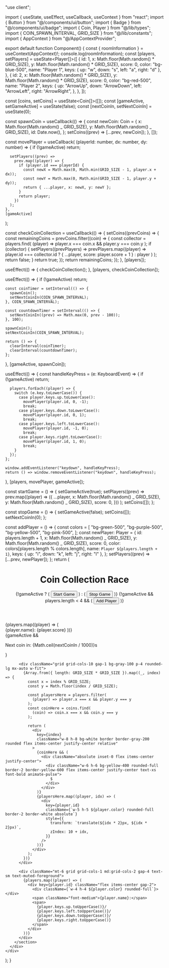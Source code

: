 "use client";

import { useState, useEffect, useCallback, useContext } from "react";
import { Button } from "@/components/ui/button";
import { Badge } from "@/components/ui/badge";
import { Coin, Player } from "@/lib/types";
import { COIN_SPAWN_INTERVAL, GRID_SIZE } from "@/lib/constants";
import { AppContext } from "@/AppContextProvider";

export default function Component() {
const { roomInformation } = useContext(AppContext)!;
console.log(roomInformation);
const [players, setPlayers] = useState<Player[]>([
{
id: 1,
x: Math.floor(Math.random() * GRID_SIZE),
y: Math.floor(Math.random() * GRID_SIZE),
score: 0,
color: "bg-blue-500",
name: "Player 1",
keys: { up: "w", down: "s", left: "a", right: "d" },
},
{
id: 2,
x: Math.floor(Math.random() * GRID_SIZE),
y: Math.floor(Math.random() * GRID_SIZE),
score: 0,
color: "bg-red-500",
name: "Player 2",
keys: {
up: "ArrowUp",
down: "ArrowDown",
left: "ArrowLeft",
right: "ArrowRight",
},
},
]);

const [coins, setCoins] = useState<Coin[]>([]);
const [gameActive, setGameActive] = useState(false);
const [nextCoinIn, setNextCoinIn] = useState(0);

const spawnCoin = useCallback(() => {
const newCoin: Coin = {
x: Math.floor(Math.random() _ GRID_SIZE),
y: Math.floor(Math.random() _ GRID_SIZE),
id: Date.now(),
};
setCoins((prev) => [...prev, newCoin]);
}, []);

const movePlayer = useCallback(
(playerId: number, dx: number, dy: number) => {
if (!gameActive) return;

      setPlayers((prev) =>
        prev.map((player) => {
          if (player.id === playerId) {
            const newX = Math.max(0, Math.min(GRID_SIZE - 1, player.x + dx));
            const newY = Math.max(0, Math.min(GRID_SIZE - 1, player.y + dy));
            return { ...player, x: newX, y: newY };
          }
          return player;
        })
      );
    },
    [gameActive]

);

const checkCoinCollection = useCallback(() => {
setCoins((prevCoins) => {
const remainingCoins = prevCoins.filter((coin) => {
const collector = players.find(
(player) => player.x === coin.x && player.y === coin.y
);
if (collector) {
setPlayers((prevPlayers) =>
prevPlayers.map((player) =>
player.id === collector.id
? { ...player, score: player.score + 1 }
: player
)
);
return false;
}
return true;
});
return remainingCoins;
});
}, [players]);

useEffect(() => {
checkCoinCollection();
}, [players, checkCoinCollection]);

useEffect(() => {
if (!gameActive) return;

    const coinTimer = setInterval(() => {
      spawnCoin();
      setNextCoinIn(COIN_SPAWN_INTERVAL);
    }, COIN_SPAWN_INTERVAL);

    const countdownTimer = setInterval(() => {
      setNextCoinIn((prev) => Math.max(0, prev - 100));
    }, 100);

    spawnCoin();
    setNextCoinIn(COIN_SPAWN_INTERVAL);

    return () => {
      clearInterval(coinTimer);
      clearInterval(countdownTimer);
    };

}, [gameActive, spawnCoin]);

useEffect(() => {
const handleKeyPress = (e: KeyboardEvent) => {
if (!gameActive) return;

      players.forEach((player) => {
        switch (e.key.toLowerCase()) {
          case player.keys.up.toLowerCase():
            movePlayer(player.id, 0, -1);
            break;
          case player.keys.down.toLowerCase():
            movePlayer(player.id, 0, 1);
            break;
          case player.keys.left.toLowerCase():
            movePlayer(player.id, -1, 0);
            break;
          case player.keys.right.toLowerCase():
            movePlayer(player.id, 1, 0);
            break;
        }
      });
    };

    window.addEventListener("keydown", handleKeyPress);
    return () => window.removeEventListener("keydown", handleKeyPress);

}, [players, movePlayer, gameActive]);

const startGame = () => {
setGameActive(true);
setPlayers((prev) =>
prev.map((player) => ({
...player,
x: Math.floor(Math.random() _ GRID_SIZE),
y: Math.floor(Math.random() _ GRID_SIZE),
score: 0,
}))
);
setCoins([]);
};

const stopGame = () => {
setGameActive(false);
setCoins([]);
setNextCoinIn(0);
};

const addPlayer = () => {
const colors = [
"bg-green-500",
"bg-purple-500",
"bg-yellow-500",
"bg-pink-500",
];
const newPlayer: Player = {
id: players.length + 1,
x: Math.floor(Math.random() _ GRID_SIZE),
y: Math.floor(Math.random() _ GRID_SIZE),
score: 0,
color: colors[players.length % colors.length],
name: `Player ${players.length + 1}`,
keys: { up: "i", down: "k", left: "j", right: "l" },
};
setPlayers((prev) => [...prev, newPlayer]);
};
return (

<div className="min-h-screen bg-gradient-to-br from-slate-900 via-purple-900 to-slate-900 text-white p-4 lg:p-6">
<div className="w-full max-w-4xl bg-gradient-to-br from-slate-900 via-purple-900 to-slate-900">
<header>
<h1 className="text-center text-2xl">Coin Collection Race</h1>
<div className="flex justify-center gap-4">
{!gameActive ? (
<Button onClick={startGame}>Start Game</Button>
) : (
<Button onClick={stopGame} variant="destructive">
Stop Game
</Button>
)}
{!gameActive && players.length < 4 && (
<Button onClick={addPlayer} variant="outline">
Add Player
</Button>
)}
</div>
</header>
<section>
<div className="flex justify-between items-center mb-4">
<div className="flex gap-4">
{players.map((player) => (
<Badge key={player.id} variant="secondary" className="text-sm">
<div
className={`w-3 h-3 rounded-full ${player.color} mr-2`} ></div>
{player.name}: {player.score}
</Badge>
))}
</div>
{gameActive && <p>Next coin in: {Math.ceil(nextCoinIn / 1000)}s</p>}
</div>

          <div className="grid grid-cols-10 gap-1 bg-gray-100 p-4 rounded-lg mx-auto w-fit">
            {Array.from({ length: GRID_SIZE * GRID_SIZE }).map((_, index) => {
              const x = index % GRID_SIZE;
              const y = Math.floor(index / GRID_SIZE);

              const playersHere = players.filter(
                (player) => player.x === x && player.y === y
              );
              const coinHere = coins.find(
                (coin) => coin.x === x && coin.y === y
              );

              return (
                <div
                  key={index}
                  className="w-8 h-8 bg-white border border-gray-200 rounded flex items-center justify-center relative"
                >
                  {coinHere && (
                    <div className="absolute inset-0 flex items-center justify-center">
                      <div className="w-6 h-6 bg-yellow-400 rounded-full border-2 border-yellow-600 flex items-center justify-center text-xs font-bold animate-pulse">
                        $
                      </div>
                    </div>
                  )}
                  {playersHere.map((player, idx) => (
                    <div
                      key={player.id}
                      className={`w-5 h-5 ${player.color} rounded-full border-2 border-white absolute`}
                      style={{
                        transform: `translate(${idx * 2}px, ${idx * 2}px)`,
                        zIndex: 10 + idx,
                      }}
                    />
                  ))}
                </div>
              );
            })}
          </div>

          <div className="mt-6 grid grid-cols-1 md:grid-cols-2 gap-4 text-sm text-muted-foreground">
            {players.map((player) => (
              <div key={player.id} className="flex items-center gap-2">
                <div className={`w-4 h-4 ${player.color} rounded-full`}></div>
                <span className="font-medium">{player.name}:</span>
                <span>
                  {player.keys.up.toUpperCase()}/
                  {player.keys.left.toUpperCase()}/
                  {player.keys.down.toUpperCase()}/
                  {player.keys.right.toUpperCase()}
                </span>
              </div>
            ))}
          </div>
        </section>
      </div>
    </div>

);
}
